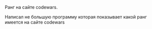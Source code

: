 Ранг на сайте codewars.

Написал не большую программу которая показывает какой ранг имеется на сайте codewars
